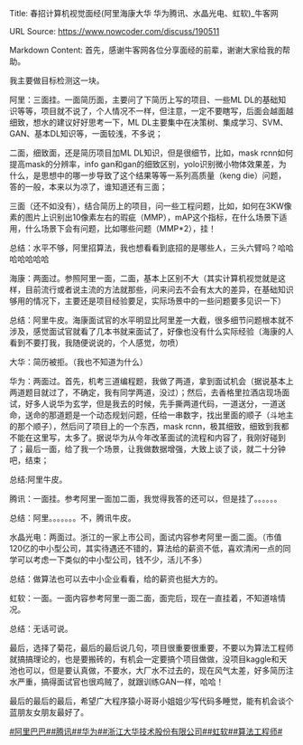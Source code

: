 Title: 春招计算机视觉面经(阿里海康大华 华为腾讯、水晶光电、虹软)_牛客网

URL Source: https://www.nowcoder.com/discuss/190511

Markdown Content:
首先，感谢牛客网各位分享面经的前辈，谢谢大家给我的帮助。

我主要做目标检测这一块。

阿里：三面挂。一面简历面，主要问了下简历上写的项目、一些ML DL的基础知识等等，项目就不说了，个人情况不一样，但注意，一定不要瞎写，后面会越面越细致，想水的建议好好思考一下，ML DL主要集中在决策树、集成学习、SVM、GAN、基本DL知识等，一面较浅，不多说；

二面，细致面，还是简历项目加ML DL知识，但是很细节，比如，mask rcnn如何提高mask的分辨率，info gan和gan的细致区别，yolo识别微小物体效果差，为什么，是思想中的哪一步导致了这个结果等等一系列高质量（keng die）问题，答的一般，本来以为凉了，谁知道还有三面；

三面（还不如没有），结合简历上的项目，问一些工程问题，比如，如何在3KW像素的图片上识别出10像素左右的瑕疵（MMP），mAP这个指标，在什么场景下适用，什么场景下会有问题，比如哪些问题（MMP\*2），挂！

总结：水平不够，阿里招算法，我也想看看到底招的是哪些人，三头六臂吗？哈哈哈哈哈哈哈

海康：两面过。参照阿里一面，二面，基本上区别不大（其实计算机视觉就是这样，目前流行或者说主流的方法就那些，问来问去不会有太大的差异，在基础知识够用的情况下，主要还是项目经验要足，实际场景中的一些问题要多见识一下）

总结：阿里牛皮。海康面试官的水平明显比阿里差一大截，很多细节问题根本就不涉及，感觉面试官就看了几本书就来面试了，好像也没有什么实际经验（海康的人看到不要打我，我随便说说的，个人感觉，勿喷）

大华：简历被拒。（我也不知道为什么）

华为：两面过。首先，机考三道编程题，我做了两道，拿到面试机会（据说基本上两道题目就过了，不确定，我有同学两道，没过）；然后，去香格里拉酒店现场面试，好多人说华为玄学，但是我去的时候，先手撕两道代码，一道送分，一道送命，送命的那道题是一个动态规划问题，任给一串数字，找出里面的顺子（斗地主的那个顺子），然后问了项目上的一个东西，mask rcnn，极其细致，细致到我都不能在这里写，太多了。据说华为从今年改革面试的流程和内容了，我刚好碰到了；最后一面，给了我一个场景，让我做数据增强，大致上谈了谈，就二十分钟吧，结束；

总结:阿里牛皮。

腾讯：一面挂。参考阿里一面加二面，我觉得我答的还可以，但是挂了。。。。。。

总结：阿里。。。。。。。不，腾讯牛皮。

水晶光电：两面过。浙江的一家上市公司，面试内容参考阿里一面二面。（市值120亿的中小型公司，其实待遇还不错的，算法给的薪资不低，喜欢清闲一点的同学可以考虑一下类似的中小型公司，钱不少，活儿不多）

总结：做算法也可以去中小企业看看，给的薪资也挺大方的。

虹软：一面。一面内容参考阿里一面二面，面完后，现在一直挂着，不知道啥情况。

总结：无话可说。

最后，选择了菊花，最后的最后说几句，项目很重要很重要，不要以为算法工程师就搞搞理论的，也是要搬砖的，有机会一定要搞个项目做做，没项目kaggle和天池也可以，但是要认真做，不要水，大厂水不过去的，现在风气太差，好多简历注水严重，搞得面试官也很鸡贼了，就跟训练GAN一样，哈哈！

最后的最后的最后，希望广大程序猿小哥哥小姐姐少写代码多睡觉，能有机会谈个蓝朋友女朋友最好了。

[#阿里巴巴#](https://www.nowcoder.com/enterprise/134/discussion)[#腾讯#](https://www.nowcoder.com/enterprise/138/discussion)[#华为#](https://www.nowcoder.com/enterprise/239/discussion)[#浙江大华技术股份有限公司#](https://www.nowcoder.com/enterprise/948/discussion)[#虹软#](https://www.nowcoder.com/enterprise/949/discussion)[#算法工程师#](https://www.nowcoder.com/creation/subject/146d543971d045ba84b4b8a4dd573fff)
